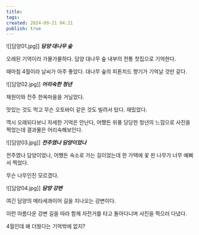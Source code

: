 ```yaml
---
title: 
tags: 
created: 2024-09-21 04:21
publish: true
---
```

![[담양01.jpg]]
**_담양 대나무 숲_**

오래된 기억이라 가물가물하다. 담양 대나무 숲 내부의 전통 찻집으로 기억한다. 

때마침 4월이라 날씨가 아주 좋았다. 대나무 숲의 피톤치드 향기가 기억날 것만 같다.

![[담양02.jpg]]
**_어리숙한 청년_**

채원이와 전주 한옥마을을 거닐었다. 

맛있는 것도 먹고 무슨 오토바이 같은 것도 빌려서 탔다. 재밌었다.

역시 오래되다보니 자세한 기억은 안난다, 어쨌든 위풍 당당한 청년의 느낌으로 사진을 찍었는데 결과물은 어리숙해보인다.

![[담양03.jpg]]
**_전주였나 담양이었나_**

전주였나 담양이었나, 어쨌든 숙소로 가는 길이었는데 한 가택에 꽃 핀 나무가 너무 예뻐서 찍었다.

무슨 나무인진 모르겠다.

![[담양04.jpg]]
**_담양 강변_**

여긴 담양의 메타세콰이어 길을 지나오는 강변이다.

이런 아름다운 강변 길을 따라 함께 자전거를 타고 돌아다니며 사진을 찍으러 다녔다.

4월인데 왜 더웠다는 기억밖에 없지?